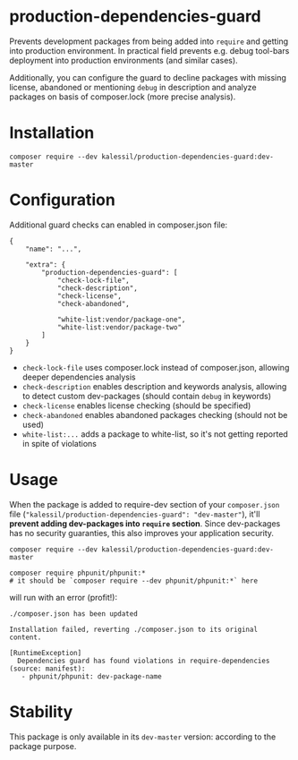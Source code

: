 # production-dependencies-guard

Prevents development packages from being added into `require` and getting into production environment. In practical field 
prevents e.g. debug tool-bars deployment into production environments (and similar cases).

Additionally, you can configure the guard to decline packages with missing license, abandoned or mentioning `debug` in description
and analyze packages on basis of composer.lock (more precise analysis).

# Installation

`composer require --dev kalessil/production-dependencies-guard:dev-master`

# Configuration

Additional guard checks can enabled in composer.json file:
```
{
    "name": "...",

    "extra": {
        "production-dependencies-guard": [
            "check-lock-file",
            "check-description",
            "check-license",
            "check-abandoned",
            
            "white-list:vendor/package-one",
            "white-list:vendor/package-two"
        ]
    }
}
```

- `check-lock-file` uses composer.lock instead of composer.json, allowing deeper dependencies analysis
- `check-description` enables description and keywords analysis, allowing to detect custom dev-packages (should contain `debug` in keywords)
- `check-license` enables license checking (should be specified)
- `check-abandoned` enables abandoned packages checking (should not be used)
- `white-list:...` adds a package to white-list, so it's not getting reported in spite of violations

# Usage

When the package is added to require-dev section of your `composer.json` file (`"kalessil/production-dependencies-guard": "dev-master"`),
it'll **prevent adding dev-packages into `require` section**. Since dev-packages has no security guaranties, this also 
improves your application security.

```
composer require --dev kalessil/production-dependencies-guard:dev-master

composer require phpunit/phpunit:*
# it should be `composer require --dev phpunit/phpunit:*` here
```

will run with an error (profit!):

```
./composer.json has been updated

Installation failed, reverting ./composer.json to its original content.

[RuntimeException]                                                                   
  Dependencies guard has found violations in require-dependencies (source: manifest):  
   - phpunit/phpunit: dev-package-name
```

# Stability

This package is only available in its `dev-master` version: according to the package purpose.